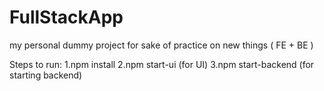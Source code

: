# FullStackApp
 my personal dummy project for sake of practice on new things ( FE + BE )

Steps to run:
1.npm install
2.npm start-ui (for UI)
3.npm start-backend (for starting backend)

